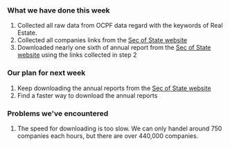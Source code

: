 ### What we have done this week
1. Collected all raw data from OCPF data regard with the keywords of Real Estate.
2. Collected all companies links from the [Sec of State website](http://corp.sec.state.ma.us/CorpWeb/CorpSearch/CorpSearch.aspx)
3. Downloaded nearly one sixth of annual report from the [Sec of State website](http://corp.sec.state.ma.us/CorpWeb/CorpSearch/CorpSearch.aspx) using the links collected in step 2
### Our plan for next week
1. Keep downloading the annual reports from the [Sec of State website](http://corp.sec.state.ma.us/CorpWeb/CorpSearch/CorpSearch.aspx)
2. Find a faster way to download the annual reports
### Problems we've encountered
1. The speed for downloading is too slow. We can only handel around 750 companies each hours, but there are over 440,000 companies.